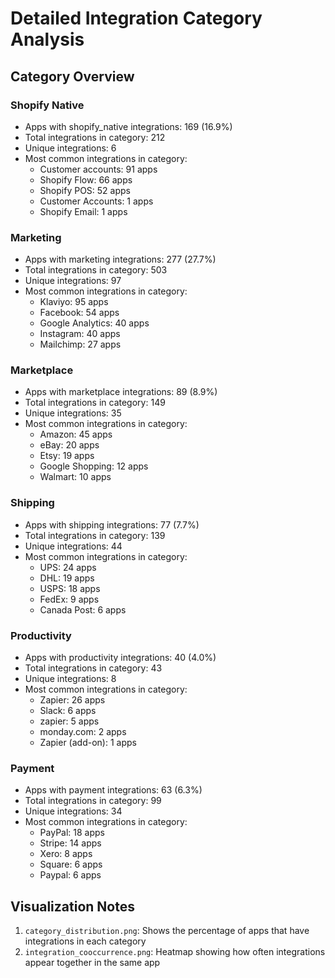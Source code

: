 # Detailed Integration Category Analysis


## Category Overview

### Shopify Native

- Apps with shopify_native integrations: 169 (16.9%)
- Total integrations in category: 212
- Unique integrations: 6
- Most common integrations in category:
  - Customer accounts: 91 apps
  - Shopify Flow: 66 apps
  - Shopify POS: 52 apps
  - Customer Accounts: 1 apps
  - Shopify Email: 1 apps


### Marketing

- Apps with marketing integrations: 277 (27.7%)
- Total integrations in category: 503
- Unique integrations: 97
- Most common integrations in category:
  - Klaviyo: 95 apps
  - Facebook: 54 apps
  - Google Analytics: 40 apps
  - Instagram: 40 apps
  - Mailchimp: 27 apps


### Marketplace

- Apps with marketplace integrations: 89 (8.9%)
- Total integrations in category: 149
- Unique integrations: 35
- Most common integrations in category:
  - Amazon: 45 apps
  - eBay: 20 apps
  - Etsy: 19 apps
  - Google Shopping: 12 apps
  - Walmart: 10 apps


### Shipping

- Apps with shipping integrations: 77 (7.7%)
- Total integrations in category: 139
- Unique integrations: 44
- Most common integrations in category:
  - UPS: 24 apps
  - DHL: 19 apps
  - USPS: 18 apps
  - FedEx: 9 apps
  - Canada Post: 6 apps


### Productivity

- Apps with productivity integrations: 40 (4.0%)
- Total integrations in category: 43
- Unique integrations: 8
- Most common integrations in category:
  - Zapier: 26 apps
  - Slack: 6 apps
  - zapier: 5 apps
  - monday.com: 2 apps
  - Zapier (add-on): 1 apps


### Payment

- Apps with payment integrations: 63 (6.3%)
- Total integrations in category: 99
- Unique integrations: 34
- Most common integrations in category:
  - PayPal: 18 apps
  - Stripe: 14 apps
  - Xero: 8 apps
  - Square: 6 apps
  - Paypal: 6 apps



## Visualization Notes

1. `category_distribution.png`: Shows the percentage of apps that have integrations in each category
2. `integration_cooccurrence.png`: Heatmap showing how often integrations appear together in the same app